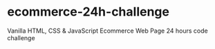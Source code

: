 # ecommerce-24h-challenge
Vanilla HTML, CSS &amp; JavaScript  Ecommerce Web Page 24 hours code challenge
